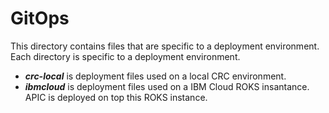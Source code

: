 # GitOps

This directory contains files that are specific to a deployment environment. Each directory is specific to a deployment environment. 

* __*crc-local*__ is deployment files used on a local CRC environment.
* __*ibmcloud*__ is deployment files used on a IBM Cloud ROKS insantance. APIC is deployed on top this ROKS instance. 

